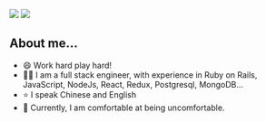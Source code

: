 
![](https://github-readme-stats.vercel.app/api?username=lilyzhaoyilu&show_icons=true)
![](https://github-profile-trophy.vercel.app/?username=lilyzhaoyilu&theme=onedark&column=6)

## About me...
- :smile: Work hard play hard!
- :woman_technologist: I am a full stack engineer, with experience in Ruby on Rails, JavaScript, NodeJs, React, Redux, Postgresql, MongoDB...
- :star: I speak Chinese and English
- :open_book: Currently, I am comfortable at being uncomfortable. 
